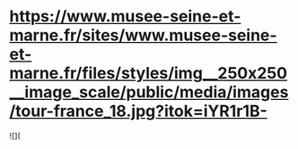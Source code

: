 # https://www.musee-seine-et-marne.fr/sites/www.musee-seine-et-marne.fr/files/styles/img__250x250__image_scale/public/media/images/tour-france_18.jpg?itok=iYR1r1B-

![](
